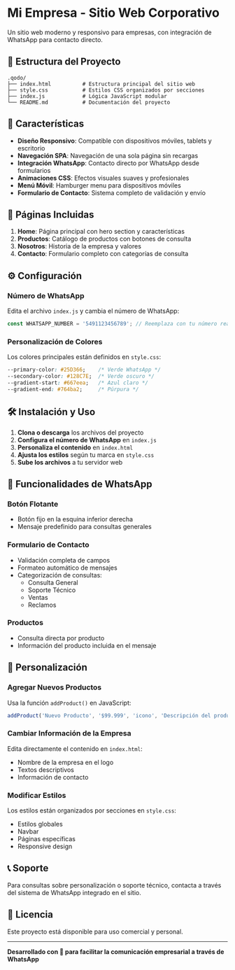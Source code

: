 # Mi Empresa - Sitio Web Corporativo

Un sitio web moderno y responsivo para empresas, con integración de WhatsApp para contacto directo.

## 📁 Estructura del Proyecto

```
.qodo/
├── index.html          # Estructura principal del sitio web
├── style.css           # Estilos CSS organizados por secciones
├── index.js            # Lógica JavaScript modular
└── README.md           # Documentación del proyecto
```

## 🚀 Características

- **Diseño Responsivo**: Compatible con dispositivos móviles, tablets y escritorio
- **Navegación SPA**: Navegación de una sola página sin recargas
- **Integración WhatsApp**: Contacto directo por WhatsApp desde formularios
- **Animaciones CSS**: Efectos visuales suaves y profesionales
- **Menú Móvil**: Hamburger menu para dispositivos móviles
- **Formulario de Contacto**: Sistema completo de validación y envío

## 📄 Páginas Incluidas

1. **Home**: Página principal con hero section y características
2. **Productos**: Catálogo de productos con botones de consulta
3. **Nosotros**: Historia de la empresa y valores
4. **Contacto**: Formulario completo con categorías de consulta

## ⚙️ Configuración

### Número de WhatsApp
Edita el archivo `index.js` y cambia el número de WhatsApp:

```javascript
const WHATSAPP_NUMBER = '5491123456789'; // Reemplaza con tu número real
```

### Personalización de Colores
Los colores principales están definidos en `style.css`:

```css
--primary-color: #25D366;    /* Verde WhatsApp */
--secondary-color: #128C7E;  /* Verde oscuro */
--gradient-start: #667eea;   /* Azul claro */
--gradient-end: #764ba2;     /* Púrpura */
```

## 🛠️ Instalación y Uso

1. **Clona o descarga** los archivos del proyecto
2. **Configura el número de WhatsApp** en `index.js`
3. **Personaliza el contenido** en `index.html`
4. **Ajusta los estilos** según tu marca en `style.css`
5. **Sube los archivos** a tu servidor web

## 📱 Funcionalidades de WhatsApp

### Botón Flotante
- Botón fijo en la esquina inferior derecha
- Mensaje predefinido para consultas generales

### Formulario de Contacto
- Validación completa de campos
- Formateo automático de mensajes
- Categorización de consultas:
  - Consulta General
  - Soporte Técnico
  - Ventas
  - Reclamos

### Productos
- Consulta directa por producto
- Información del producto incluida en el mensaje

## 🎨 Personalización

### Agregar Nuevos Productos
Usa la función `addProduct()` en JavaScript:

```javascript
addProduct('Nuevo Producto', '$99.999', 'icono', 'Descripción del producto');
```

### Cambiar Información de la Empresa
Edita directamente el contenido en `index.html`:
- Nombre de la empresa en el logo
- Textos descriptivos
- Información de contacto

### Modificar Estilos
Los estilos están organizados por secciones en `style.css`:
- Estilos globales
- Navbar
- Páginas específicas
- Responsive design

## 📞 Soporte

Para consultas sobre personalización o soporte técnico, contacta a través del sistema de WhatsApp integrado en el sitio.

## 📝 Licencia

Este proyecto está disponible para uso comercial y personal.

---

**Desarrollado con 💚 para facilitar la comunicación empresarial a través de WhatsApp**